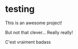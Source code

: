 # testing

This is an awesome project!

But not that clever...
Really really!


C'est vraiment badass
